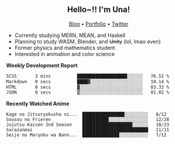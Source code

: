 <h2 align="center">
  Hello~!! I'm Una!
</h2>

<p align="center">
  <a href="https://anarchy.website/">Blog</a> &bull;
  <a href="https://una-ada.github.io/">Portfolio</a> &bull;
  <a href="https://twitter.com/xn__z7x">Twitter</a>
</p>

- Currently studying MERN, MEAN, and Haskell
- Planning to study WASM, Blender, and ~~Unity~~ (lol, lmao even)
- Former physics and mathematics student
- Interested in animation and color science

**Weekly Development Report**

<!--START_SECTION:waka-->

```txt
SCSS       3 mins          ███████████████████░░░░░░   76.52 %
Markdown   0 secs          ████▓░░░░░░░░░░░░░░░░░░░░   19.14 %
HTML       0 secs          ▓░░░░░░░░░░░░░░░░░░░░░░░░   03.33 %
JSON       0 secs          ▒░░░░░░░░░░░░░░░░░░░░░░░░   01.02 %
```

<!--END_SECTION:waka-->

**Recently Watched Anime**

<!-- RECENT-ANIME:START -->

    Kage no Jitsuryokusha ni...  ████████████████░░░░░░░░░   8/12
    Sousou no Frieren            ██████████░░░░░░░░░░░░░░░   12/28
    Jujutsu Kaisen 2nd Season    ███████████████████░░░░░░   18/23
    Sarazanmai                   █████████████████████████   11/11
    Seijo no Maryoku wa Bann...  ██████████████░░░░░░░░░░░   7/12
<!-- RECENT-ANIME:END -->
